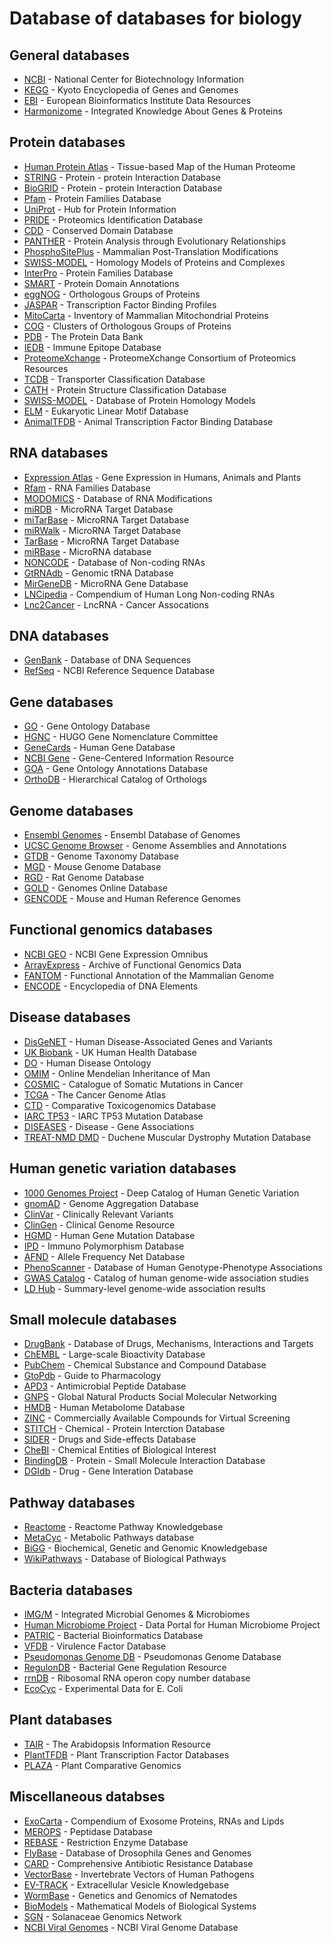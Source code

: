 # Database of databases for biology

## General databases
- [NCBI](https://www.ncbi.nlm.nih.gov/) - National Center for Biotechnology Information
- [KEGG](https://www.genome.jp/kegg/) - Kyoto Encyclopedia of Genes and Genomes
- [EBI](https://www.ebi.ac.uk/services/all) - European Bioinformatics Institute Data Resources
- [Harmonizome](http://amp.pharm.mssm.edu/Harmonizome/) - Integrated Knowledge About Genes & Proteins

## Protein databases
- [Human Protein Atlas](https://www.proteinatlas.org/) - Tissue-based Map of the Human Proteome
- [STRING](http://string-db.org) - Protein - protein Interaction Database
- [BioGRID](https://thebiogrid.org/) - Protein - protein Interaction Database
- [Pfam](https://pfam.xfam.org/) - Protein Families Database
- [UniProt](http://www.uniprot.org/) - Hub for Protein Information
- [PRIDE](https://www.ebi.ac.uk/pride/archive) - Proteomics Identification Database
- [CDD](https://www.ncbi.nlm.nih.gov/Structure/cdd/cdd.shtml) - Conserved Domain Database
- [PANTHER](http://pantherdb.org) - Protein Analysis through Evolutionary Relationships
- [PhosphoSitePlus](http://www.phosphosite.org/) - Mammalian Post-Translation Modifications
- [SWISS-MODEL](https://swissmodel.expasy.org/) - Homology Models of Proteins and Complexes
- [InterPro](http://www.ebi.ac.uk/interpro/) - Protein Families Database
- [SMART](http://smart.embl.de/) - Protein Domain Annotations
- [eggNOG](http://eggnog.embl.de) - Orthologous Groups of Proteins
- [JASPAR](http://jaspar.genereg.net) - Transcription Factor Binding Profiles
- [MitoCarta](http://www.broadinstitute.org/pubs/MitoCarta) - Inventory of Mammalian Mitochondrial Proteins
- [COG](http://www.ncbi.nlm.nih.gov/COG/) - Clusters of Orthologous Groups of Proteins
- [PDB](https://www.rcsb.org/) - The Protein Data Bank
- [IEDB](https://www.iedb.org/) - Immune Epitope Database
- [ProteomeXchange](http://www.proteomexchange.org/) - ProteomeXchange Consortium of Proteomics Resources
- [TCDB](http://www.tcdb.org) - Transporter Classification Database
- [CATH](http://www.cathdb.info) - Protein Structure Classification Database
- [SWISS-MODEL](https://swissmodel.expasy.org/repository) - Database of Protein Homology Models
- [ELM](http://elm.eu.org) - Eukaryotic Linear Motif Database
- [AnimalTFDB](http://bioinfo.life.hust.edu.cn/AnimalTFDB/) - Animal Transcription Factor Binding Database

## RNA databases
- [Expression Atlas](http://www.ebi.ac.uk/gxa) - Gene Expression in Humans, Animals and Plants
- [Rfam](http://rfam.xfam.org) - RNA Families Database
- [MODOMICS](http://modomics.genesilico.pl) - Database of RNA Modifications
- [miRDB](http://mirdb.org/) - MicroRNA Target Database
- [miTarBase](http://miRTarBase.mbc.nctu.edu.tw/) - MicroRNA Target Database
- [miRWalk](http://mirwalk.umm.uni-heidelberg.de/) - MicroRNA Target Database
- [TarBase](http://carolina.imis.athena-innovation.gr/diana_tools/web/index.php?r=tarbasev8%2Findex) - MicroRNA Target Database
- [miRBase](http://www.mirbase.org/) - MicroRNA database
- [NONCODE](http://www.noncode.org/) - Database of Non-coding RNAs
- [GtRNAdb](http://gtrnadb.ucsc.edu/) - Genomic tRNA Database
- [MirGeneDB](http://mirgenedb.org) - MicroRNA Gene Database
- [LNCipedia](http://www.lncipedia.org) - Compendium of Human Long Non-coding RNAs
- [Lnc2Cancer](http://www.bio-bigdata.net/lnc2cancer) - LncRNA - Cancer Assocations

## DNA databases
- [GenBank](https://www.ncbi.nlm.nih.gov/genbank/) - Database of DNA Sequences
- [RefSeq](http://www.ncbi.nlm.nih.gov/RefSeq/) - NCBI Reference Sequence Database

## Gene databases
- [GO](http://geneontology.org/) - Gene Ontology Database
- [HGNC](https://www.genenames.org/) - HUGO Gene Nomenclature Committee
- [GeneCards](https://www.genecards.org/) - Human Gene Database
- [NCBI Gene](https://www.ncbi.nlm.nih.gov/gene) - Gene-Centered Information Resource
- [GOA](http://www.ebi.ac.uk/GOA) - Gene Ontology Annotations Database
- [OrthoDB](http://www.orthodb.org) - Hierarchical Catalog of Orthologs

## Genome databases
- [Ensembl Genomes](http://ensemblgenomes.org/) - Ensembl Database of Genomes
- [UCSC Genome Browser](http://genome.ucsc.edu) - Genome Assemblies and Annotations
- [GTDB](https://gtdb.ecogenomic.org/) - Genome Taxonomy Database
- [MGD](http://www.informatics.jax.org) - Mouse Genome Database
- [RGD](http://rgd.mcw.edu) - Rat Genome Database
- [GOLD](https://gold.jgi.doe.gov/) - Genomes Online Database
- [GENCODE](https://www.gencodegenes.org/) - Mouse and Human Reference Genomes

## Functional genomics databases
- [NCBI GEO](https://www.ncbi.nlm.nih.gov/geo) - NCBI Gene Expression Omnibus
- [ArrayExpress](https://www.ebi.ac.uk/arrayexpress/) - Archive of Functional Genomics Data
- [FANTOM](https://fantom.gsc.riken.jp/) - Functional Annotation of the Mammalian Genome
- [ENCODE](https://www.encodeproject.org/) - Encyclopedia of DNA Elements

## Disease databases
- [DisGeNET](http://www.disgenet.org) - Human Disease-Associated Genes and Variants
- [UK Biobank](https://www.ukbiobank.ac.uk/) - UK Human Health Database
- [DO](http://www.disease-ontology.org) - Human Disease Ontology
- [OMIM](http://omim.org) - Online Mendelian Inheritance of Man
- [COSMIC](https://cancer.sanger.ac.uk/cosmic) - Catalogue of Somatic Mutations in Cancer
- [TCGA](https://portal.gdc.cancer.gov/) - The Cancer Genome Atlas
- [CTD](http://ctdbase.org/) - Comparative Toxicogenomics Database
- [IARC TP53](http://p53.iarc.fr) - IARC TP53 Mutation Database 
- [DISEASES](https://diseases.jensenlab.org/) - Disease - Gene Associations
- [TREAT-NMD DMD](http://umd.be/TREAT_DMD/) - Duchene Muscular Dystrophy Mutation Database

## Human genetic variation databases
- [1000 Genomes Project](https://www.internationalgenome.org/) - Deep Catalog of Human Genetic Variation
- [gnomAD](https://gnomad.broadinstitute.org/) - Genome Aggregation Database
- [ClinVar](https://www.ncbi.nlm.nih.gov/clinvar) - Clinically Relevant Variants
- [ClinGen](https://clinicalgenome.org/) - Clinical Genome Resource
- [HGMD](http://www.hgmd.cf.ac.uk/ac/index.php) - Human Gene Mutation Database
- [IPD](https://www.ebi.ac.uk/ipd/) - Immuno Polymorphism Database
- [AFND](http://www.allelefrequencies.net) - Allele Frequency Net Database
- [PhenoScanner](http://www.phenoscanner.medschl.cam.ac.uk/) - Database of Human Genotype-Phenotype Associations
- [GWAS Catalog](https://www.ebi.ac.uk/gwas/) - Catalog of human genome-wide association studies
- [LD Hub](http://ldsc.broadinstitute.org/ldhub/) - Summary-level genome-wide association results

## Small molecule databases
- [DrugBank](https://www.drugbank.ca/) - Database of Drugs, Mechanisms, Interactions and Targets
- [ChEMBL](https://www.ebi.ac.uk/chembl/) - Large-scale Bioactivity Database
- [PubChem](https://pubchem.ncbi.nlm.nih.gov) - Chemical Substance and Compound Database
- [GtoPdb](http://www.guidetopharmacology.org) - Guide to Pharmacology
- [APD3](http://aps.unmc.edu/AP/) - Antimicrobial Peptide Database
- [GNPS](http://gnps.ucsd.edu) - Global Natural Products Social Molecular Networking
- [HMDB](http://www.hmdb.ca) - Human Metabolome Database
- [ZINC](https://zinc.docking.org/) - Commercially Available Compounds for Virtual Screening
- [STITCH](http://stitch.embl.de/) - Chemical - Protein Interction Database
- [SIDER](http://sideeffects.embl.de/) - Drugs and Side-effects Database
- [CheBI](http://www.ebi.ac.uk/chebi) - Chemical Entities of Biological Interest
- [BindingDB](https://www.bindingdb.org/) - Protein - Small Molecule Interaction Database
- [DGIdb](http://www.dgidb.org) - Drug - Gene Interation Database

## Pathway databases
- [Reactome](http://www.reactome.org/) - Reactome Pathway Knowledgebase
- [MetaCyc](https://metacyc.org/) - Metabolic Pathways database
- [BiGG](http://bigg.ucsd.edu) - Biochemical, Genetic and Genomic Knowledgebase
- [WikiPathways](http://www.wikipathways.org) - Database of Biological Pathways

## Bacteria databases
- [IMG/M](https://img.jgi.doe.gov/) - Integrated Microbial Genomes & Microbiomes
- [Human Microbiome Project](https://portal.hmpdacc.org/) - Data Portal for Human Microbiome Project
- [PATRIC](https://www.patricbrc.org/) - Bacterial Bioinformatics Database
- [VFDB](http://www.mgc.ac.cn/VFs/main.htm) - Virulence Factor Database
- [Pseudomonas Genome DB](http://www.pseudomonas.com) - Pseudomonas Genome Database
- [RegulonDB](http://regulondb.ccg.unam.mx/) - Bacterial Gene Regulation Resource
- [rrnDB](http://rrndb.umms.med.umich.edu/) - Ribosomal RNA operon copy number database
- [EcoCyc](http://www.EcoCyc.org) - Experimental Data for E. Coli 

## Plant databases
- [TAIR](https://www.arabidopsis.org/) - The Arabidopsis Information Resource
- [PlantTFDB](http://planttfdb.cbi.pku.edu.cn/) - Plant Transcription Factor Databases
- [PLAZA](http://bioinformatics.psb.ugent.be/plaza/) - Plant Comparative Genomics

## Miscellaneous databses
- [ExoCarta](http://www.exocarta.org) - Compendium of Exosome Proteins, RNAs and Lipds
- [MEROPS](http://merops.sanger.ac.uk) - Peptidase Database
- [REBASE](http://rebase.neb.com) - Restriction Enzyme Database
- [FlyBase](https://flybase.org/) - Database of Drosophila Genes and Genomes
- [CARD](http://arpcard.mcmaster.ca) - Comprehensive Antibiotic Resistance Database
- [VectorBase](https://www.vectorbase.org/) - Invertebrate Vectors of Human Pathogens
- [EV-TRACK](http://evtrack.org/) - Extracellular Vesicle Knowledgebase
- [WormBase](http://www.wormbase.org) - Genetics and Genomics of Nematodes
- [BioModels](http://www.ebi.ac.uk/biomodels/) - Mathematical Models of Biological Systems
- [SGN](http://solgenomics.net) - Solanaceae Genomics Network
- [NCBI Viral Genomes](https://www.ncbi.nlm.nih.gov/genome/viruses/) - NCBI Viral Genome Database
